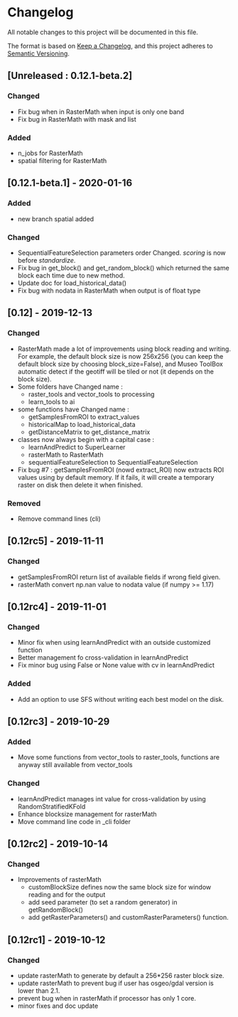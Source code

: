 # Changelog

All notable changes to this project will be documented in this file.

The format is based on [Keep a Changelog](https://keepachangelog.com/en/1.0.0/),
and this project adheres to [Semantic Versioning](https://semver.org/spec/v2.0.0.html).

## [Unreleased : 0.12.1-beta.2]

### Changed

- Fix bug when in RasterMath when input is only one band
- Fix bug in RasterMath with mask and list

### Added

- n_jobs for RasterMath
- spatial filtering for RasterMath

## [0.12.1-beta.1] - 2020-01-16

### Added
- new branch spatial added 

### Changed

- SequentialFeatureSelection parameters order Changed. *scoring* is now before *standardize*.
- Fix bug in get_block() and get_random_block() which returned the same block each time due to new method.
- Update doc for load_historical_data()
- Fix bug with nodata in RasterMath when output is of float type

## [0.12] - 2019-12-13

### Changed

- RasterMath made a lot of improvements using block reading and writing. For example, the default block size is now 256x256 (you can keep the default block size by choosing block_size=False), and Museo ToolBox automatic detect if the geotiff will be tiled or not (it depends on the block size).
- Some folders have Changed name :
	- raster_tools and vector_tools to processing
	- learn_tools to ai
- some functions have Changed name : 
	- getSamplesFromROI to extract_values
	- historicalMap to load_historical_data
	- getDistanceMatrix to get_distance_matrix
- classes now always begin with a capital case : 
    - learnAndPredict to SuperLearner
    - rasterMath to RasterMath
    - sequentialFeatureSelection to SequentialFeatureSelection 
- Fix bug #7 : getSamplesFromROI (nowd extract_ROI) now extracts ROI values using by default memory. If it fails, it will create a temporary raster on disk then delete it when finished. 

### Removed

- Remove command lines (cli)

## [0.12rc5] - 2019-11-11
	
### Changed

- getSamplesFromROI return list of available fields if wrong field given.
- rasterMath convert np.nan value to nodata value (if numpy >= 1.17)

## [0.12rc4] - 2019-11-01

### Changed

- Minor fix when using learnAndPredict with an outside customized function
- Better management fo cross-validation in learnAndPredict
- Fix minor bug using False or None value with cv in learnAndPredict

### Added

- Add an option to use SFS without writing each best model on the disk.

## [0.12rc3] - 2019-10-29

### Added

- Move some functions from vector_tools to raster_tools, functions are anyway still available from vector_tools

### Changed

- learnAndPredict manages int value for cross-validation by using RandomStratifiedKFold
- Enhance blocksize management for rasterMath
- Move command line code in _cli folder

## [0.12rc2] - 2019-10-14

### Changed

- Improvements of rasterMath
	- customBlockSize defines now the same block size for window reading and for the output
	- add seed parameter (to set a random generator) in getRandomBlock()
	- add getRasterParameters() and customRasterParameters() function.

## [0.12rc1] - 2019-10-12

### Changed

- update rasterMath to generate by default a 256*256 raster block size.
- update rasterMath to prevent bug if user has osgeo/gdal version is lower than 2.1.
- prevent bug when in rasterMath if processor has only 1 core.
- minor fixes and doc update


